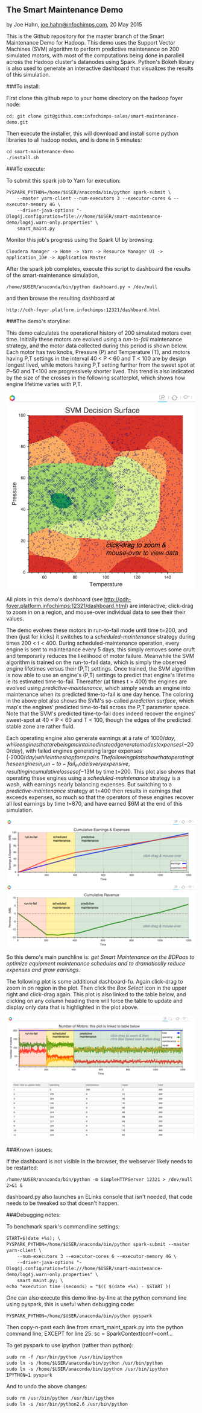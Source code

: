 ## The Smart Maintenance Demo

by Joe Hahn,
joe.hahn@infochimps.com,
20 May 2015

This is the Github repository for the master branch of the Smart Maintenance Demo for Hadoop.
This demo uses the Support Vector Machines (SVM) algorithm to perform predictive
maintenance on 200 simulated motors, with most of the computations being done in
parallell across the Hadoop cluster's datanodes using Spark. Python's Bokeh library
is also used to generate an interactive dashboard that visualizes the results of this
simulation.

###To install:

First clone this github repo to your home directory on the hadoop foyer node:

    cd; git clone git@github.com:infochimps-sales/smart-maintenance-demo.git 
    
   
Then execute the installer, this will download and install some python libraries to all 
hadoop nodes, and is done in 5 minutes:

    cd smart-maintenance-demo
    ./install.sh


###To execute:

To submit this spark job to Yarn for execution:

    PYSPARK_PYTHON=/home/$USER/anaconda/bin/python spark-submit \
        --master yarn-client --num-executors 3 --executor-cores 6 --executor-memory 4G \
        --driver-java-options "-Dlog4j.configuration=file:///home/$USER/smart-maintenance-demo/log4j.warn-only.properties" \
        smart_maint.py


Monitor this job's progress using the Spark UI by browsing:

    Cloudera Manager -> Home -> Yarn -> Resource Manager UI -> application_ID# -> Application Master


After the spark job completes, execute this script to dashboard the results of the 
smart-maintenance simulation,

    /home/$USER/anaconda/bin/python dashboard.py > /dev/null


and then browse the resulting dashboard at

    http://cdh-foyer.platform.infochimps:12321/dashboard.html


###The demo's storyline:

This demo calculates the operational history of 200 simulated motors over time. Initially these
motors are evolved using a _run-to-fail_ maintenance strategy, and the motor data collected
during this period is shown below. Each motor has two knobs,
Pressure (P) and Temperature (T), and motors having P,T settings in the interval
40 < P < 60 and T < 100 are by design longest lived, while motors 
having P,T setting further from the
sweet spot at P~50 and T<100 are progressively shorter lived. This trend is also
indicated by the size of the crosses in the following scatterplot, which shows
how engine lifetime varies with P,T.

![](https://github.com/infochimps-sales/smart-maintenance-demo/blob/master/slides/decision_surface.png)

All plots in this demo's dashboard (see http://cdh-foyer.platform.infochimps:12321/dashboard.html)
are interactive; click-drag to zoom in on a region, and mouse-over individual data
to see their their values.

The demo evolves these motors in run-to-fail mode until time t=200, and then (just for kicks)
it switches to a _scheduled-maintenance_ strategy during times 200 < t < 400.
During scheduled-maintenance operation, every engine is sent to maintenance every 5 days,
this simply removes some cruft and temporarily reduces the likelihood of motor failure.
Meanwhile the SVM algorithm is trained on the run-to-fail data, which is simply the observed
engine lifetimes versus their (P,T) settings. Once trained, the SVM algorithm is now 
able to use an engine's (P,T) settings to predict that engine's lifetime ie its 
estimated time-to-fail. Thereafter (at times t > 400) the engines are evolved using
_predictive-maintenance_, which simply sends an engine into maintenance
when its predicted time-to-fail is one day hence. The coloring in the above plot
also shows the SVM's
so-called _prediction surface_, which map's the engines' predicted time-to-fail across the
P,T parameter space. Note that the SVM's predicted time-to-fail does indeed recover
the engines' sweet-spot at 40 < P < 60 and T < 100, though the edges of the predicted stable
zone are rather fluid.

Each operating engine also generate earnings at a rate of $1000/day, while engines that are
being maintained instead generate modest expenses (-$200/day), with failed engines generating
larger expenses (-$2000/day) while in the shop for repairs. The following plots show
that operating these engines in _run-to-fail_ mode is very expensive, resulting in
cumulative losses of -$13M by time t=200. This plot also shows that operating these
engines using a _scheduled-maintenance_ strategy is a wash, with earnings nearly balancing expenses.
But switching to a _predictive-maintenance_ strategy at t=400 then results in earnings that
exceeds expenses, so much so that the operators of these engines recover all lost earnings
by time t=870, and have earned $6M at the end of this simulation.

![](https://github.com/infochimps-sales/smart-maintenance-demo/blob/master/slides/revenue.png)

So this demo's main punchline is: _get Smart Maintenance on the BDPaas to optimize
equipment maintenance schedules and to  dramatically reduce expenses and grow earnings._

The following plot is some additional dashboard-fu. Again
click-drag to zoom in on region in the plot. 
Then click the _Box Select_ icon in the upper right and click-drag again. This plot is also
linked to the table below, and clicking on any column heading there will force the table
to update and display only data that is highlighted in the plot above.

![](https://github.com/infochimps-sales/smart-maintenance-demo/blob/master/slides/motors.png)



###Known issues:

If the dashboard is not visible in the browser, the webserver likely needs to be restarted:

    /home/$USER/anaconda/bin/python -m SimpleHTTPServer 12321 > /dev/null 2>&1 &


dashboard.py also launches an ELinks console that isn't needed, that code needs to be
tweaked so that doesn't happen.
 

###Debugging notes:
        

To benchmark spark's commandline settings:

    START=$(date +%s); \
    PYSPARK_PYTHON=/home/$USER/anaconda/bin/python spark-submit --master yarn-client \
        --num-executors 3 --executor-cores 6 --executor-memory 4G \
        --driver-java-options "-Dlog4j.configuration=file:///home/$USER/smart-maintenance-demo/log4j.warn-only.properties" \
        smart_maint.py; \
    echo "execution time (seconds) = "$(( $(date +%s) - $START ))


One can also execute this demo line-by-line at the python command line using pyspark,
this is useful when debugging code:

    PYSPARK_PYTHON=/home/$USER/anaconda/bin/python pyspark


Then copy-n-past each line from smart_maint_spark.py into the python command line, 
EXCEPT for line 25: sc = SparkContext(conf=conf... 

To get pyspark to use ipython (rather than python):

    sudo rm -f /usr/bin/python /usr/bin/ipython
    sudo ln -s /home/$USER/anaconda/bin/python /usr/bin/python
    sudo ln -s /home/$USER/anaconda/bin/ipython /usr/bin/ipython
    IPYTHON=1 pyspark


And to undo the above changes:
 
    sudo rm /usr/bin/python /usr/bin/ipython
    sudo ln -s /usr/bin/python2.6 /usr/bin/python


